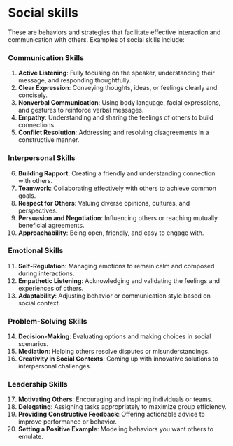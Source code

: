 # Social skills
These are behaviors and strategies that facilitate effective interaction and communication with others. Examples of social skills include:

### **Communication Skills**
1. **Active Listening**: Fully focusing on the speaker, understanding their message, and responding thoughtfully.
2. **Clear Expression**: Conveying thoughts, ideas, or feelings clearly and concisely.
3. **Nonverbal Communication**: Using body language, facial expressions, and gestures to reinforce verbal messages.
4. **Empathy**: Understanding and sharing the feelings of others to build connections.
5. **Conflict Resolution**: Addressing and resolving disagreements in a constructive manner.

### **Interpersonal Skills**
6. **Building Rapport**: Creating a friendly and understanding connection with others.
7. **Teamwork**: Collaborating effectively with others to achieve common goals.
8. **Respect for Others**: Valuing diverse opinions, cultures, and perspectives.
9. **Persuasion and Negotiation**: Influencing others or reaching mutually beneficial agreements.
10. **Approachability**: Being open, friendly, and easy to engage with.

### **Emotional Skills**
11. **Self-Regulation**: Managing emotions to remain calm and composed during interactions.
12. **Empathetic Listening**: Acknowledging and validating the feelings and experiences of others.
13. **Adaptability**: Adjusting behavior or communication style based on social context.

### **Problem-Solving Skills**
14. **Decision-Making**: Evaluating options and making choices in social scenarios.
15. **Mediation**: Helping others resolve disputes or misunderstandings.
16. **Creativity in Social Contexts**: Coming up with innovative solutions to interpersonal challenges.

### **Leadership Skills**
17. **Motivating Others**: Encouraging and inspiring individuals or teams.
18. **Delegating**: Assigning tasks appropriately to maximize group efficiency.
19. **Providing Constructive Feedback**: Offering actionable advice to improve performance or behavior.
20. **Setting a Positive Example**: Modeling behaviors you want others to emulate.

